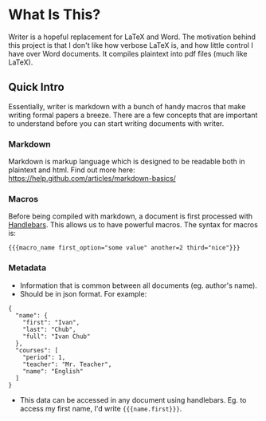 # What Is This?

Writer is a hopeful replacement for LaTeX and Word. The motivation behind this project is that I don't like how verbose LaTeX is, and how little control I have over Word documents. It compiles plaintext into pdf files (much like LaTeX).

## Quick Intro
Essentially, writer is markdown with a bunch of handy macros that make writing formal papers a breeze. There are a few concepts that are important to understand before you can start writing documents with writer. 

### Markdown
Markdown is markup language which is designed to be readable both in plaintext and html. Find out more here: https://help.github.com/articles/markdown-basics/

### Macros
Before being compiled with markdown, a document is first processed with [Handlebars](http://handlebarsjs.com/). This allows us to have powerful macros. The syntax for macros is:

```
{{{macro_name first_option="some value" another=2 third="nice"}}}
```

### Metadata
* Information that is common between all documents (eg. author's name).
* Should be in json format. For example:
```
{
  "name": {
    "first": "Ivan",
    "last": "Chub",
    "full": "Ivan Chub"
  },
  "courses": [
    "period": 1,
    "teacher": "Mr. Teacher",
    "name": "English"
  ]
}
```
* This data can be accessed in any document using handlebars. Eg. to access my first name, I'd write `{{{name.first}}}`.
